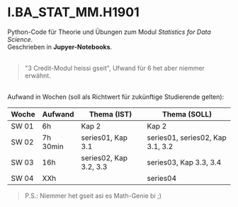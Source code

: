 # I.BA_STAT_MM.H1901
Python-Code für Theorie und Übungen zum Modul *Statistics for Data Science*.<br>
Geschrieben in **Jupyer-Notebooks**.<br>
<br>
> "3 Credit-Modul heissi gseit", Ufwand für 6 het aber niemmer erwähnt.
<br>
Aufwand in Wochen (soll als Richtwert für zukünftige Studierende gelten):<br> 

 Woche | Aufwand | Thema (IST) | Thema (SOLL)
------------ | ------------- | ------------- | -------------
SW 01 | 6h | Kap 2 | Kap 2
SW 02 | 7h 30min | series01, Kap 3.1 | series01, series02, Kap 3.1, 3.2
SW 03 | 16h | series02, Kap 3.2, 3.3 | series03, Kap 3.3, 3.4
SW 04 | XXh |  | series04

>P.S.: Niemmer het gseit asi es Math-Genie bi ;)
